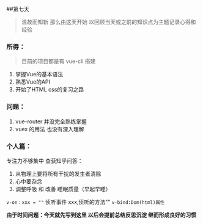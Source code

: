 ##第七天
> 温故而知新 那么由这天开始 以回顾当天或之前的知识点为主题记录心得和经验

### 所得：
> 目前的项目都是有 vue-cli 搭建

1. 掌握Vue的基本语法
2. 熟悉Vue的API
3. 开始了HTML css的复习之路

### 问题：
1. vue-router 并没完全熟练掌握 
1. vuex 的用法 也没有深入理解

### 个人篇：
专注力不够集中 查获知乎问答：

1. 从物理上要将所有干扰的发生者清除
1. 心中要杂念
1. 调整呼吸 和 改善 睡眠质量（早起早睡）

`v-on：xxx = ""` 侦听事件 xxx,侦听的方法""
`v-bind:Dom(html)属性`

**由于时间问题：今天就先写到这里 以后会提前总结反思沉淀 继而形成良好的习惯**